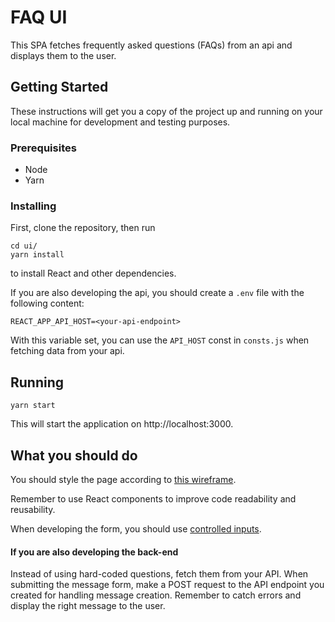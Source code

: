 # FAQ UI

This SPA fetches frequently asked questions (FAQs) from an api and displays them to the user.

## Getting Started

These instructions will get you a copy of the project up and running on your local machine for development and testing purposes.

### Prerequisites

- Node
- Yarn


### Installing

First, clone the repository, then run

```
cd ui/
yarn install
```
to install React and other dependencies.


If you are also developing the api, you should create a `.env` file with the following content:
```
REACT_APP_API_HOST=<your-api-endpoint>
```
With this variable set, you can use the `API_HOST` const in `consts.js` when fetching data from your api.

## Running

```
yarn start
```
This will start the application on http://localhost:3000.

## What you should do
You should style the page according to [this wireframe](https://gitlab.com/r13/faq-test/wikis/Wireframes).

Remember to use React components to improve code readability and reusability.

When developing the form, you should use [controlled inputs](https://reactjs.org/docs/forms.html#controlled-components).

#### If you are also developing the back-end
Instead of using hard-coded questions, fetch them from your API. When submitting the message form, make a POST request to the API endpoint you created for handling message creation. Remember to catch errors and display the right message to the user.
